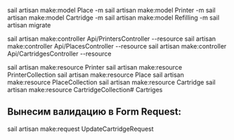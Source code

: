sail artisan make:model Place -m
sail artisan make:model Printer -m
sail artisan make:model Cartridge -m
sail artisan make:model Refilling -m
sail artisan migrate

sail artisan make:controller Api/PrintersController --resource
sail artisan make:controller Api/PlacesController --resource
sail artisan make:controller Api/CartridgesController --resource

sail artisan make:resource Printer
sail artisan make:resource PrinterCollection
sail artisan make:resource Place
sail artisan make:resource PlaceCollection
sail artisan make:resource Cartridge
sail artisan make:resource CartridgeCollection# Cartriges

## Вынесим валидацию в Form Request:
sail artisan make:request UpdateCartridgeRequest